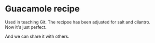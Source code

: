 # Guacamole recipe

Used in teaching Git.
The recipoe has been adjusted for salt and cilantro. 
Now it's just perfect. 

And we can share it with others.
